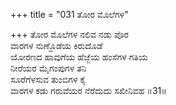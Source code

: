 +++
title = "031 ತೋರ ಮೊಲೆಗಳ"

+++
ತೋರ ಮೊಲೆಗಳ ನಲಿವ ನಡು ಪೊರ  
ವಾರಗಳ ನುಣ್ದೊಡೆಯ ಕಿರುದೊಡೆ  
ಯೋರಣದ ಹಾವುಗೆಯ ಹೆಜ್ಜೆಯ ಹಂಸೆಗಳ ಗತಿಯ   
ನೀರೆಯರ ಮೈಗಂಪುಗಳ ತನಿ   
ಸೂರೆಗೆಳಸುವ ತುಂಬಿಗಳ ಕೈ  
ವಾರಗಳ ಕಡು ಗರುವೆಯರ ನೆರೆದುದು ಸಖೀನಿವಹ      ॥31॥